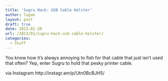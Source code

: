 ```yaml
---
title: 'Sugru Hack: USB Cable Holster'
author: logan
layout: post
draft: true
date: 2013-01-20
url: /2013/01/sugru-hack-usb-cable-holster/
categories:
  - Stuff
---
```

<div>
  You know how it&#8217;s always annoying to fish for that cable that just isn&#8217;t used that often? Yep, enter Sugru to hold that pesky printer cable.
</div>

<div>
  <img alt="" src="http://distilleryimage1.s3.amazonaws.com/3c872bb2632111e289de22000a9f1406_7.jpg" /></p>

  <div>
    via Instagram http://instagr.am/p/Utn0BcBJH5/
  </div>
</div>
